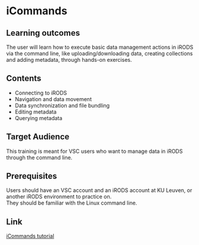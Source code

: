 # iCommands 

## Learning outcomes

The user will learn how to execute basic data management actions in iRODS via the command line, like uploading/downloading data, creating collections and adding metadata, through hands-on exercises.

## Contents

* Connecting to iRODS 
* Navigation and data movement 
* Data synchronization and file bundling 
* Editing metadata 
* Querying metadata 

## Target Audience
This training is meant for VSC users who want to manage data in iRODS through the command line. 

## Prerequisites

Users should have an VSC account and an iRODS account at KU Leuven, or another iRODS environment to practice on.  
They should be familiar with the Linux command line.

## Link
[iCommands tutorial](https://github.com/hpcleuven/iRODS-User-Training/blob/master/02_iCommands_Handson_User-Training.md)
